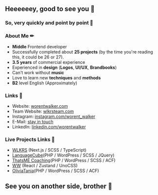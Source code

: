 
## Heeeeeey, good to see you 👋
### So, very quickly and point by point 📝

### About Me ✏
- **Middle** Frontend developer 
- Successfully completed about **25 projects** (by the time you're reading this, it could be 26 or 27).
- **3.5 years** of commercial experience
- Experienced in **design** (**Logos**, **UI/UX**, **Brandbooks**)
- Can't work without **music**
- Love to learn new **techniques** and **methods**
- **B2** level English (Approximately)

### Links 🔗

- Website: [worentwalker.com](https://worentwalker.com/)
- Team Website: [wlkrsteam.com](https://wlkrsteam.com/)
- Instagram: [instagram.com/worent_walker](https://www.instagram.com/worent_walker/)
- E-Mail: [stay in touch](mailto:worent.walker@gmail.com)
- LinkedIn: [linkedin.com/worentwalker](https://www.linkedin.com/in/worentwalker/)

### Live Projects Links 🔗
- [WLKRS](https://wlkrsteam.com/) (Next.js / SCSS / TypeScript)
- [LanguageCube](https://languagecube.ch/)(PHP / WordPress / SCSS / JQuery)
- [ThatsME Coaching](https://thatsme-coaching.ch/)(PHP / WordPress / SCSS / ACF)
- [WW](https://worentwalker.com/) (React / Zustand / UnoCSS)
- [OliviaTania](https://olivia.ad-wiser.ch)(PHP / WordPress / SCSS / ACF)

## See you on another side, brother 🤙
<!--
**WorentWalker/WorentWalker** is a ✨ _special_ ✨ repository because its `README.md` (this file) appears on your GitHub profile.

Here are some ideas to get you started:

- 🔭 I’m currently working on ...
- 🌱 I’m currently learning ...
- 👯 I’m looking to collaborate on ...
- 🤔 I’m looking for help with ...
- 💬 Ask me about ...
- 📫 How to reach me: ...
- 😄 Pronouns: ...
- ⚡ Fun fact: ...
-->
